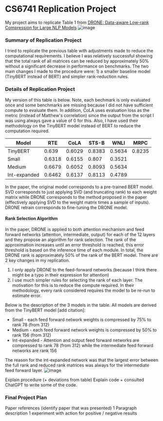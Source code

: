 # CS6741 Replication Project
My project aims to replicate Table 1 from [DRONE: Data-aware Low-rank Compression for Large NLP Models](https://proceedings.neurips.cc/paper_files/paper/2021/file/f56de5ef149cf0aedcc8f4797031e229-Paper.pdf)
![image](https://github.com/alyfjanmohamed/CS6741_replication/assets/51303841/5e7dbfd4-e368-403c-a45f-a79144efcdef)

### Summary of Replication Project
I tried to replicate the previous table with adjustments made to reduce the computational requirements. I believe I was relatively successful showing that the total rank of all matrices can be reduced by approximately 50% without a significant decrease in performance on benchmarks. The two main changes I made to the procedure were: 1) a smaller baseline model (TinyBERT instead of BERT) and simpler rank-reduction rules.

### Details of Replication Project

My version of this table is below. Note, each bechmark is only evaluated once and some benchmarks are missing because I did not have sufficient compute to evaluate them. In addition, CoLA uses evaluation loss as the metric (instead of Matthew's correlation) since the output from the script I was using always gave a value of 0 for this. Also, I have used their methodology on the TinyBERT model instead of BERT to reduce the computation required.

| Model    | RTE | CoLA | STS-B|  WNLI | MRPC |
| -------- | ------- | ------- | ------- | ------- | ------- |
| TinyBERT  |  0.639   |  0.6029   |   0.8383  | 0.5634 | 0.8235 |
| Small |   0.6318   |  0.6155   |   0.807  |   0.3521  | |
| Medium    |  0.6679   |   0.6052  |  0.8093   |  0.5634   | |
| Int-expanded |  0.6462   |  0.6137   |   0.8113  |   0.4789  | |

In the paper, the original model corresponds to a pre-trained BERT model. SVD corresponds to just applying SVD (and truncating rank) to each weight matrix while DRONE corresponds to the method proposed in the paper (effectively applying SVD to the weight matrix times a sample of inputs). DRONE retrain corresponds to fine-tuning the DRONE model.
#### Rank Selection Algorithm
In the paper, DRONE is applied to both attention mechanism and feed forward networks (attention, intermediate, output) for each of the 12 layers and they propose an algorithm for rank selection. The rank of the approximation increases until an error threshold is reached, this error threshold is based on the inference time of each module. In total, the DRONE rank is approximately 50% of the rank of the BERT model.
There are 2 key changes in my replication.
1) I only apply DRONE to the feed-forward networks (because I think there might be a typo in their expression for attention)
2) I use much simpler rules for selecting the rank of each layer. The motivation for this is to reduce the compute required. In their methodology, every rank considered requires the model to be re-run to estimate error.

Below is the description of the 3 models in the table. All models are derived from the TinyBERT model [add citation]:
* Small - each feed forward network weights is compressed by 75% to rank 78 (from 312)
* Medium - each feed forward network weights is compressed by 50% to rank 156 (from 312)
* Int-expanded - Attention and output feed forward networks are compressed to rank 78 (from 312) while the intermediate feed forward networks are rank 156

The reason for the int-expanded network was that the largest error between the full rank and reduced rank matrices was always for the intermediate feed forward layer.
![image](https://github.com/alyfjanmohamed/CS6741_replication/assets/51303841/2fefa718-ddc7-4657-8f54-0e2a7e30e9a1)


Explain procedure (+ deviations from table)
Explain code + consulted ChatGPT to write some of the code.

### Final Project Plan
Paper references (identify paper that was presented)
1 Paragraph description
1 experiment with action for positive / negative results
